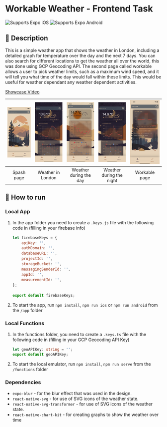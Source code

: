 # Workable Weather - Frontend Task

<p>
  <!-- iOS -->
  <img alt="Supports Expo iOS" longdesc="Supports Expo iOS" src="https://img.shields.io/badge/iOS-4630EB.svg?style=flat-square&logo=APPLE&labelColor=999999&logoColor=fff" />
  <!-- Android -->
  <img alt="Supports Expo Android" longdesc="Supports Expo Android" src="https://img.shields.io/badge/Android-4630EB.svg?style=flat-square&logo=ANDROID&labelColor=A4C639&logoColor=fff" />
</p>

## 🔮 Description

This is a simple weather app that shows the weather in London, including a detailed graph for temperature over the day and the next 7 days. You can also search for different locations to get the weather all over the world, this was done using GCP Geocoding API. The second page called workable allows a user to pick weather limits, such as a maximum wind speed, and it will tell you what time of the day would fall within these limits. This would be useful for weather dependant any weather dependent activities.

[Showcase Video](readme/Showcase.mov "~1min .mov")

| ![Splash](readme/SplashPage.png) | ![London](readme/WeatherLondon.png) | ![Day](readme/WeatherDay.png) | ![Night](readme/WeatherNight.png) | ![Workable](readme/WorkablePage.png) |
| :----------------------------: | :-------------------------------: | :-------------------------: | :-----------------------------: | :--------------------------------: |
|           Spash page           |         Weather in London         |   Weather during the day   |    Weather during the night    |           Workable page           |

## 🚀 How to run

### Local App

1. In the app folder you need to create a `.keys.js` file with the following code in (filling in your firebase info)

   ```javascript
   let firebaseKeys = {
       apiKey: '',
       authDomain: '',
       databaseURL: '',
       projectId: '',
       storageBucket: '',
       messagingSenderId: '',
       appId: '',
       measurementId: '',
   };

   export default firebaseKeys;
   ```
2. To start the app, run `npm install`, `npm run ios` or `npm run android` from the `/app` folder

### Local Functions

1. In the functions folder, you need to create a `.keys.ts` file with the following code in (filling in your GCP Geocoding API Key)

   ```typescript
   let geoAPIKey: string = '';
   export default geoAPIKey;
   ```
2. To start the local emulator, run `npm install`, `npm run serve` from the `/functions` folder

### Dependencies

* `expo-blur` - for the blur effect that was used in the design.
* `react-native-svg` - for use of SVG icons of the weather state.
* `react-native-svg-transformer` - for use of SVG icons of the weather state.
* `react-native-chart-kit` - for creating graphs to show the weather over time
